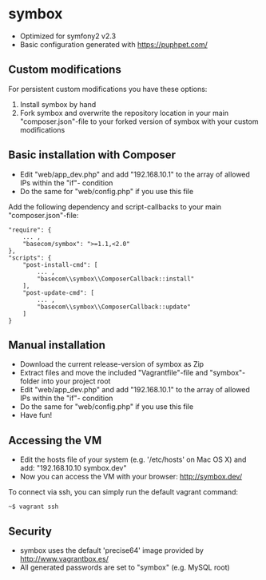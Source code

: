 symbox
======

 * Optimized for symfony2 v2.3
 * Basic configuration generated with https://puphpet.com/


Custom modifications
--------------------

For persistent custom modifications you have these options:

 1. Install symbox by hand
 2. Fork symbox and overwrite the repository location in your main "composer.json"-file to your forked version of symbox with your custom modifications


Basic installation with Composer
--------------------------------

 * Edit "web/app_dev.php" and add "192.168.10.1" to the array of allowed IPs within the "if"- condition
 * Do the same for "web/config.php" if you use this file

Add the following dependency and script-callbacks to your main "composer.json"-file:

    "require": {
        ... ,
        "basecom/symbox": ">=1.1,<2.0"
    },
    "scripts": {
        "post-install-cmd": [
            ... ,
            "basecom\\symbox\\ComposerCallback::install"
        ],
        "post-update-cmd": [
            ... ,
            "basecom\\symbox\\ComposerCallback::update"
        ]
    }


Manual installation
-------------------

 * Download the current release-version of symbox as Zip
 * Extract files and move the included "Vagrantfile"-file and "symbox"-folder into your project root
 * Edit "web/app_dev.php" and add "192.168.10.1" to the array of allowed IPs within the "if"- condition
 * Do the same for "web/config.php" if you use this file
 * Have fun!


Accessing the VM
----------------

 * Edit the hosts file of your system (e.g. '/etc/hosts' on Mac OS X) and add: "192.168.10.10 symbox.dev"
 * Now you can access the VM with your browser: http://symbox.dev/

To connect via ssh, you can simply run the default vagrant command:

    ~$ vagrant ssh


Security
--------

 * symbox uses the default 'precise64' image provided by http://www.vagrantbox.es/
 * All generated passwords are set to "symbox" (e.g. MySQL root)

